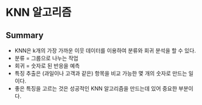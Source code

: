 # KNN 알고리즘

## Summary
* KNN은 k개의 가장 가까운 이웃 데이터를 이용하여 분류와 회귀 분석을 할 수 있다.
* 분류 = 그룹으로 나누는 작업
* 회귀 = 숫자로 된 반응을 예측
* 특징 추출은 (과일이나 고객과 같은) 항목을 비교 가능한 몇 개의 숫자로 만드는 일이다.
* 좋은 특징을 고르는 것은 성공적인 KNN 알고리즘을 만드는데 있어 중요한 부분이다.